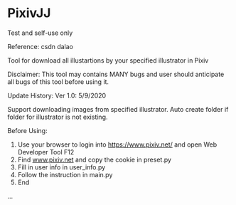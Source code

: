 # PixivJJ
Test and self-use only

Reference: csdn dalao

Tool for download all illustartions by your specified illustrator in Pixiv

Disclaimer: This tool may contains MANY bugs and user should anticipate all bugs of this tool before using it.

Update History:
Ver 1.0: 5/9/2020

Support downloading images from specified illustrator. Auto create folder if folder for illustrator is not existing.

Before Using:
1. Use your browser to login into https://www.pixiv.net/ and open Web Developer Tool F12
2. Find www.pixiv.net and copy the cookie in preset.py
3. Fill in user info in user_info.py
4. Follow the instruction in main.py
5. End 

...
